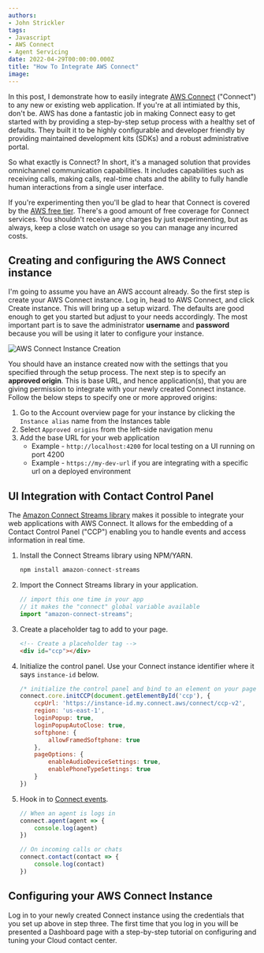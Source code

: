 ```yaml
---
authors:
- John Strickler
tags:
- Javascript
- AWS Connect
- Agent Servicing
date: 2022-04-29T00:00:00.000Z
title: "How To Integrate AWS Connect"
image: 
---
```


In this post, I demonstrate how to easily integrate [AWS Connect](https://aws.amazon.com/connect) ("Connect") to any new or existing web application.  If you're at all intimiated by this, don't be.  AWS has done a fantastic job in making Connect easy to get started with by providing a step-by-step setup process with a healthy set of defaults.  They built it to be highly configurable and developer friendly by providing maintained development kits (SDKs) and a robust administrative portal.

So what exactly is Connect?  In short, it's a managed solution that provides omnichannel communication capabilities.  It includes capabilities such as receiving calls, making calls, real-time chats and the ability to fully handle human interactions from a single user interface.  

If you're experimenting then you'll be glad to hear that Connect is covered by the [AWS free tier](https://aws.amazon.com/connect/pricing#AWS_Free_Tier).  There's a good amount of free coverage for Connect services.  You shouldn't receive any charges by just experimenting, but as always, keep a close watch on usage so you can manage any incurred costs.

## Creating and configuring the AWS Connect instance

I'm going to assume you have an AWS account already.  So the first step is create your AWS Connect instance.  Log in, head to AWS Connect, and click Create instance.  This will bring up a setup wizard.  The defaults are good enough to get you started but adjust to your needs accordingly.  The most important part is to save the administrator **username** and **password** because you will be using it later to configure your instance.

![AWS Connect Instance Creation](https://github.com/johnstrickler/blog-usa/raw/aws-connect/images/2022/05/connect-instance-creation.png)

You should have an instance created now with the settings that you specified through the setup process.  The next step is to specify an **approved origin**.  This is base URL, and hence application(s), that you are giving permission to integrate with your newly created Connect instance.  Follow the below steps to specify one or more approved origins:

1. Go to the Account overview page for your instance by clicking the `Instance alias` name from the Instances table
1. Select `Approved origins` from the left-side navigation menu
1. Add the base URL for your web application
   - Example - `http://localhost:4200` for local testing on a UI running on port 4200
   - Example - `https://my-dev-url` if you are integrating with a specific url on a deployed environment

## UI Integration with Contact Control Panel

The [Amazon Connect Streams library](https://github.com/amazon-connect/amazon-connect-streams) makes it possible to integrate your web applications with AWS Connect.  It allows for the embedding of a Contact Control Panel ("CCP") enabling you to handle events and access information in real time.

1. Install the Connect Streams library using NPM/YARN.

    ```js
    npm install amazon-connect-streams
    ```

1. Import the Connect Streams library in your application.  

    ```js
    // import this one time in your app
    // it makes the "connect" global variable available
    import "amazon-connect-streams";
    ```

1. Create a placeholder tag to add to your page.  

    ```html
    <!-- Create a placeholder tag -->
    <div id="ccp"></div>
    ```

1. Initialize the control panel.  Use your Connect instance identifier where it says `instance-id` below.

    ```js
    /* initialize the control panel and bind to an element on your page */
    connect.core.initCCP(document.getElementById('ccp'), {
        ccpUrl: 'https://instance-id.my.connect.aws/connect/ccp-v2',
        region: 'us-east-1',
        loginPopup: true,
        loginPopupAutoClose: true,
        softphone: {
            allowFramedSoftphone: true
        },
        pageOptions: {
            enableAudioDeviceSettings: true,
            enablePhoneTypeSettings: true
        }
    })
    ```

1. Hook in to [Connect events](https://github.com/amazon-connect/amazon-connect-streams/blob/master/Documentation.md).

    ```js
    // When an agent is logs in
    connect.agent(agent => {
        console.log(agent)
    })

    // On incoming calls or chats
    connect.contact(contact => {
        console.log(contact)
    })
    ```

## Configuring your AWS Connect Instance

Log in to your newly created Connect instance using the credentials that you set up above in step three.  The first time that you log in you will be presented a Dashboard page with a step-by-step tutorial on configuring and tuning your Cloud contact center. 
